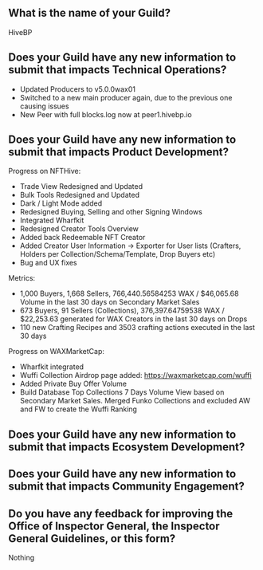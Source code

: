 ## What is the name of your Guild?

HiveBP

## Does your Guild have any new information to submit that impacts Technical Operations?

- Updated Producers to v5.0.0wax01
- Switched to a new main producer again, due to the previous one causing issues
- New Peer with full blocks.log now at peer1.hivebp.io

## Does your Guild have any new information to submit that impacts Product Development?

Progress on NFTHive:

- Trade View Redesigned and Updated
- Bulk Tools Redesigned and Updated
- Dark / Light Mode added
- Redesigned Buying, Selling and other Signing Windows
- Integrated Wharfkit
- Redesigned Creator Tools Overview 
- Added back Redeemable NFT Creator
- Added Creator User Information -> Exporter for User lists (Crafters, Holders per Collection/Schema/Template, Drop Buyers etc)
- Bug and UX fixes

Metrics:

- 1,000 Buyers, 1,668 Sellers, 766,440.56584253 WAX / $46,065.68 Volume in the last 30 days on Secondary Market Sales
- 673 Buyers, 91 Sellers (Collections), 376,397.64759538 WAX / $22,253.63 generated for WAX Creators in the last 30 days on Drops
- 110 new Crafting Recipes and 3503 crafting actions executed in the last 30 days

Progress on WAXMarketCap:
- Wharfkit integrated
- Wuffi Collection Airdrop page added: https://waxmarketcap.com/wuffi
- Added Private Buy Offer Volume
- Build Database Top Collections 7 Days Volume View based on Secondary Market Sales. Merged Funko Collections and excluded AW and FW to create the Wuffi Ranking 

## Does your Guild have any new information to submit that impacts Ecosystem Development?

## Does your Guild have any new information to submit that impacts Community Engagement?

## Do you have any feedback for improving the Office of Inspector General, the Inspector General Guidelines, or this form?

Nothing
